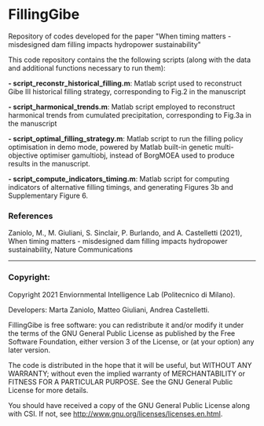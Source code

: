 # FillingGibe
Repository of codes developed for the paper "When timing matters - misdesigned dam filling impacts hydropower sustainability"

This code repository contains the the following scripts (along with the data and additional functions necessary to run them):

**- script_reconstr_historical_filling.m**: Matlab script used to reconstruct Gibe III historical filling strategy, corresponding to Fig.2 in the manuscript   

**- script_harmonical_trends.m**: Matlab script employed to reconstruct harmonical trends from cumulated precipitation, corresponding to Fig.3a in the manuscript

**- script_optimal_filling_strategy.m**: Matlab script to run the filling policy optimisation in demo mode, powered by Matlab built-in genetic multi-objective optimiser gamultiobj, instead of BorgMOEA used to produce results in the manuscript.

**- script_compute_indicators_timing.m**: Matlab script for computing indicators of alternative filling timings, and generating Figures 3b and Supplementary Figure 6.

### References

Zaniolo, M., M. Giuliani, S. Sinclair, P. Burlando, and A. Castelletti (2021), When timing matters - misdesigned dam filling impacts hydropower sustainability, Nature Communications

----
### Copyright:

Copyright 2021 Enviornmental Intelligence Lab (Politecnico di Milano).

Developers: Marta Zaniolo, Matteo Giuliani, Andrea Castelletti.

FillingGibe is free software: you can redistribute it and/or modify it under the terms of the GNU General Public License as published by the Free Software Foundation, either version 3 of the License, or (at your option) any later version.

The code is distributed in the hope that it will be useful, but WITHOUT ANY WARRANTY; without even the implied warranty of MERCHANTABILITY or FITNESS FOR A PARTICULAR PURPOSE.  See the GNU General Public License for more details.

You should have received a copy of the GNU General Public License along with CSI.  If not, see <http://www.gnu.org/licenses/licenses.en.html>.

